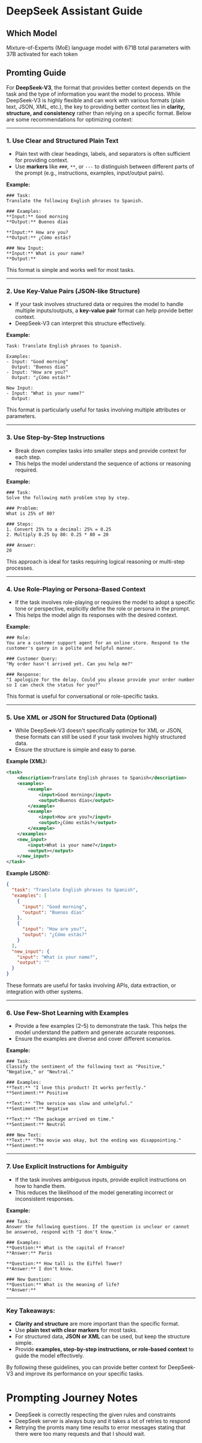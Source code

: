 # DeepSeek Assistant Guide

## Which Model
Mixture-of-Experts (MoE) language model with 671B total parameters with 37B activated for each token

## Promting Guide

For **DeepSeek-V3**, the format that provides better context depends on the task and the type of information you want the model to process. While DeepSeek-V3 is highly flexible and can work with various formats (plain text, JSON, XML, etc.), the key to providing better context lies in **clarity, structure, and consistency** rather than relying on a specific format. Below are some recommendations for optimizing context:

---

### 1. **Use Clear and Structured Plain Text**
   - Plain text with clear headings, labels, and separators is often sufficient for providing context.
   - Use **markers** like `###`, `**`, or `---` to distinguish between different parts of the prompt (e.g., instructions, examples, input/output pairs).

   **Example:**
   ```
   ### Task:
   Translate the following English phrases to Spanish.

   ### Examples:
   **Input:** Good morning
   **Output:** Buenos días

   **Input:** How are you?
   **Output:** ¿Cómo estás?

   ### New Input:
   **Input:** What is your name?
   **Output:**
   ```

   This format is simple and works well for most tasks.

---

### 2. **Use Key-Value Pairs (JSON-like Structure)**
   - If your task involves structured data or requires the model to handle multiple inputs/outputs, a **key-value pair** format can help provide better context.
   - DeepSeek-V3 can interpret this structure effectively.

   **Example:**
   ```
   Task: Translate English phrases to Spanish.

   Examples:
   - Input: "Good morning"
     Output: "Buenos días"
   - Input: "How are you?"
     Output: "¿Cómo estás?"

   New Input:
   - Input: "What is your name?"
     Output:
   ```

   This format is particularly useful for tasks involving multiple attributes or parameters.

---

### 3. **Use Step-by-Step Instructions**
   - Break down complex tasks into smaller steps and provide context for each step.
   - This helps the model understand the sequence of actions or reasoning required.

   **Example:**
   ```
   ### Task:
   Solve the following math problem step by step.

   ### Problem:
   What is 25% of 80?

   ### Steps:
   1. Convert 25% to a decimal: 25% = 0.25
   2. Multiply 0.25 by 80: 0.25 * 80 = 20

   ### Answer:
   20
   ```

   This approach is ideal for tasks requiring logical reasoning or multi-step processes.

---

### 4. **Use Role-Playing or Persona-Based Context**
   - If the task involves role-playing or requires the model to adopt a specific tone or perspective, explicitly define the role or persona in the prompt.
   - This helps the model align its responses with the desired context.

   **Example:**
   ```
   ### Role:
   You are a customer support agent for an online store. Respond to the customer's query in a polite and helpful manner.

   ### Customer Query:
   "My order hasn't arrived yet. Can you help me?"

   ### Response:
   "I apologize for the delay. Could you please provide your order number so I can check the status for you?"
   ```

   This format is useful for conversational or role-specific tasks.

---

### 5. **Use XML or JSON for Structured Data (Optional)**
   - While DeepSeek-V3 doesn't specifically optimize for XML or JSON, these formats can still be used if your task involves highly structured data.
   - Ensure the structure is simple and easy to parse.

   **Example (XML):**
   ```xml
   <task>
       <description>Translate English phrases to Spanish</description>
       <examples>
           <example>
               <input>Good morning</input>
               <output>Buenos días</output>
           </example>
           <example>
               <input>How are you?</input>
               <output>¿Cómo estás?</output>
           </example>
       </examples>
       <new_input>
           <input>What is your name?</input>
           <output></output>
       </new_input>
   </task>
   ```

   **Example (JSON):**
   ```json
   {
     "task": "Translate English phrases to Spanish",
     "examples": [
       {
         "input": "Good morning",
         "output": "Buenos días"
       },
       {
         "input": "How are you?",
         "output": "¿Cómo estás?"
       }
     ],
     "new_input": {
       "input": "What is your name?",
       "output": ""
     }
   }
   ```

   These formats are useful for tasks involving APIs, data extraction, or integration with other systems.

---

### 6. **Use Few-Shot Learning with Examples**
   - Provide a few examples (2–5) to demonstrate the task. This helps the model understand the pattern and generate accurate responses.
   - Ensure the examples are diverse and cover different scenarios.

   **Example:**
   ```
   ### Task:
   Classify the sentiment of the following text as "Positive," "Negative," or "Neutral."

   ### Examples:
   **Text:** "I love this product! It works perfectly."
   **Sentiment:** Positive

   **Text:** "The service was slow and unhelpful."
   **Sentiment:** Negative

   **Text:** "The package arrived on time."
   **Sentiment:** Neutral

   ### New Text:
   **Text:** "The movie was okay, but the ending was disappointing."
   **Sentiment:**
   ```

---

### 7. **Use Explicit Instructions for Ambiguity**
   - If the task involves ambiguous inputs, provide explicit instructions on how to handle them.
   - This reduces the likelihood of the model generating incorrect or inconsistent responses.

   **Example:**
   ```
   ### Task:
   Answer the following questions. If the question is unclear or cannot be answered, respond with "I don't know."

   ### Examples:
   **Question:** What is the capital of France?
   **Answer:** Paris

   **Question:** How tall is the Eiffel Tower?
   **Answer:** I don't know.

   ### New Question:
   **Question:** What is the meaning of life?
   **Answer:**
   ```

---

### Key Takeaways:
- **Clarity and structure** are more important than the specific format.
- Use **plain text with clear markers** for most tasks.
- For structured data, **JSON or XML** can be used, but keep the structure simple.
- Provide **examples, step-by-step instructions, or role-based context** to guide the model effectively.

By following these guidelines, you can provide better context for DeepSeek-V3 and improve its performance on your specific tasks.

# Prompting Journey Notes

- DeepSeek is correctly respecting the given rules and constraints
- DeepSeek server is always busy and it takes a lot of retries to respond
- Retrying the promts many time results to error messages stating that there were too many requests and that I should wait.